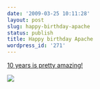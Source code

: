 ```yaml
---
date: '2009-03-25 10:11:28'
layout: post
slug: happy-birthday-apache
status: publish
title: Happy birthday Apache
wordpress_id: '271'
---
```


[10 years is pretty amazing!](https://blogs.apache.org/foundation/entry/the_asf_is_ten_years)


[![](http://journal.paul.querna.org/wp-content/uploads/2009/03/p-640-480-05b67222-5946-4736-bdcd-b1cc1e5b8389.jpeg)](http://journal.paul.querna.org/wp-content/uploads/2009/03/p-640-480-05b67222-5946-4736-bdcd-b1cc1e5b8389.jpeg)
